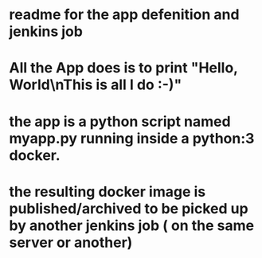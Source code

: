 # readme for the app defenition and jenkins job
# All the App does is to print "Hello, World\nThis is all I do :-)"
# the app is a python script named myapp.py running inside a  python:3 docker.
# the resulting docker image is published/archived to be picked up by another jenkins job ( on the same server or another) 
